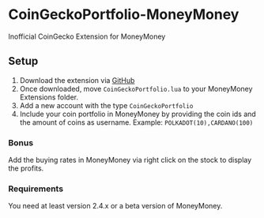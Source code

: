 # CoinGeckoPortfolio-MoneyMoney
Inofficial CoinGecko Extension for MoneyMoney

## Setup

1. Download the extension via [GitHub](https://github.com/conradreisch/CoinGeckoPortfolio-MoneyMoney/blob/main/CoinGeckoPortfolio.lua)
2. Once downloaded, move `CoinGeckoPortfolio.lua` to your MoneyMoney Extensions folder.
3. Add a new account with the type `CoinGeckoPortfolio`
4. Include your coin portfolio in MoneyMoney by providing the coin ids and the amount of coins as username. Example: `POLKADOT(10),CARDANO(100)`

### Bonus
Add the buying rates in MoneyMoney via right click on the stock to display the profits.

### Requirements
You need at least version 2.4.x or a beta version of MoneyMoney.
